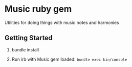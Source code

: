 # Music ruby gem

Utilities for doing things with music notes and harmonies

## Getting Started

1. bundle install

2. Run irb with Music gem loaded: `bundle exec bin/console`
